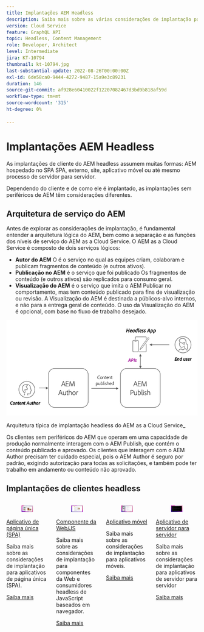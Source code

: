 ```yaml
---
title: Implantações AEM Headless
description: Saiba mais sobre as várias considerações de implantação para aplicativos AEM Headless.
version: Cloud Service
feature: GraphQL API
topic: Headless, Content Management
role: Developer, Architect
level: Intermediate
jira: KT-10794
thumbnail: kt-10794.jpg
last-substantial-update: 2022-08-26T00:00:00Z
exl-id: 6de58ca0-9444-4272-9487-15a9e3c89231
duration: 146
source-git-commit: af928e60410022f12207082467d3bd9b818af59d
workflow-type: tm+mt
source-wordcount: '315'
ht-degree: 0%

---
```


# Implantações AEM Headless

As implantações de cliente do AEM headless assumem muitas formas: AEM hospedado no SPA SPA, externo, site, aplicativo móvel ou até mesmo processo de servidor para servidor.

Dependendo do cliente e de como ele é implantado, as implantações sem periféricos de AEM têm considerações diferentes.

## Arquitetura de serviço do AEM

Antes de explorar as considerações de implantação, é fundamental entender a arquitetura lógica do AEM, bem como a separação e as funções dos níveis de serviço do AEM as a Cloud Service. O AEM as a Cloud Service é composto de dois serviços lógicos:

+ __Autor do AEM__ O é o serviço no qual as equipes criam, colaboram e publicam fragmentos de conteúdo (e outros ativos).
+ __Publicação no AEM__ é o serviço que foi publicado Os fragmentos de conteúdo (e outros ativos) são replicados para consumo geral.
+ __Visualização do AEM__ é o serviço que imita o AEM Publicar no comportamento, mas tem conteúdo publicado para fins de visualização ou revisão. A Visualização do AEM é destinada a públicos-alvo internos, e não para a entrega geral de conteúdo. O uso da Visualização do AEM é opcional, com base no fluxo de trabalho desejado.

![Arquitetura de serviço do AEM](./assets/overview/aem-service-architecture.png)

Arquitetura típica de implantação headless do AEM as a Cloud Service_

Os clientes sem periféricos do AEM que operam em uma capacidade de produção normalmente interagem com o AEM Publish, que contém o conteúdo publicado e aprovado. Os clientes que interagem com o AEM Author precisam ter cuidado especial, pois o AEM Author é seguro por padrão, exigindo autorização para todas as solicitações, e também pode ter trabalho em andamento ou conteúdo não aprovado.

## Implantações de clientes headless

<div class="columns is-multiline">
    <!-- Single-page App (SPA) -->
    <div class="column is-half-tablet is-half-desktop is-one-third-widescreen" aria-label="Single-page App (SPA)" tabindex="0">
       <div class="card">
           <div class="card-image">
               <figure class="image is-16by9">
                   <a href="./spa.md" title="Aplicativo de página única (SPA)" tabindex="-1">
                       <img class="is-bordered-r-small" src="./assets/spa/spa-card.png" alt="Aplicativos de página única (SPA)">
                   </a>
               </figure>
           </div>
           <div class="card-content is-padded-small">
               <div class="content">
                   <p class="headline is-size-6 has-text-weight-bold"><a href="./spa.md" title="Aplicativo de página única (SPA)">Aplicativo de página única (SPA)</a></p>
                   <p class="is-size-6">Saiba mais sobre as considerações de implantação para aplicativos de página única (SPA).</p>
                   <a href="./spa.md" class="spectrum-Button spectrum-Button--outline spectrum-Button--primary spectrum-Button--sizeM">
                       <span class="spectrum-Button-label has-no-wrap has-text-weight-bold">Saiba mais</span>
                   </a>
               </div>
           </div>
       </div>
    </div>
<!-- Web component/JS -->
<div class="column is-half-tablet is-half-desktop is-one-third-widescreen" aria-label="Web component/JS" tabindex="0">
   <div class="card">
       <div class="card-image">
           <figure class="image is-16by9">
               <a href="./web-component.md" title="Componente da Web/JS" tabindex="-1">
                   <img class="is-bordered-r-small" src="./assets/web-component/web-component-card.png" alt="Componente da Web/JS">
               </a>
           </figure>
       </div>
       <div class="card-content is-padded-small">
           <div class="content">
               <p class="headline is-size-6 has-text-weight-bold"><a href="./web-component.md" title="Componente da Web/JS">Componente da Web/JS</a></p>
               <p class="is-size-6">Saiba mais sobre as considerações de implantação para componentes da Web e consumidores headless de JavaScript baseados em navegador.</p>
               <a href="./web-component.md" class="spectrum-Button spectrum-Button--outline spectrum-Button--primary spectrum-Button--sizeM">
                   <span class="spectrum-Button-label has-no-wrap has-text-weight-bold">Saiba mais</span>
               </a>
           </div>
       </div>
   </div>
</div>
<!-- Mobile apps -->
<div class="column is-half-tablet is-half-desktop is-one-third-widescreen" aria-label="Mobile apps" tabindex="0">
   <div class="card">
       <div class="card-image">
           <figure class="image is-16by9">
               <a href="./mobile.md" title="Aplicativos móveis" tabindex="-1">
                   <img class="is-bordered-r-small" src="./assets/mobile/mobile-card.png" alt="Aplicativos móveis">
               </a>
           </figure>
       </div>
       <div class="card-content is-padded-small">
           <div class="content">
               <p class="headline is-size-6 has-text-weight-bold"><a href="./mobile.md" title="Aplicativos móveis">Aplicativo móvel</a></p>
               <p class="is-size-6">Saiba mais sobre as considerações de implantação para aplicativos móveis.</p>
               <a href="./mobile.md" class="spectrum-Button spectrum-Button--outline spectrum-Button--primary spectrum-Button--sizeM">
                   <span class="spectrum-Button-label has-no-wrap has-text-weight-bold">Saiba mais</span>
               </a>
           </div>
       </div>
   </div>
</div>
<!-- Server-to-server apps -->
<div class="column is-half-tablet is-half-desktop is-one-third-widescreen" aria-label="Server-to-server apps" tabindex="0">
   <div class="card">
       <div class="card-image">
           <figure class="image is-16by9">
               <a href="./server-to-server.md" title="Aplicativos de servidor para servidor" tabindex="-1">
                   <img class="is-bordered-r-small" src="./assets/server-to-server/server-to-server-card.png" alt="Aplicativos de servidor para servidor">
               </a>
           </figure>
       </div>
       <div class="card-content is-padded-small">
           <div class="content">
               <p class="headline is-size-6 has-text-weight-bold"><a href="./server-to-server.md" title="Aplicativos de servidor para servidor">Aplicativo de servidor para servidor</a></p>
               <p class="is-size-6">Saiba mais sobre as considerações de implantação para aplicativos de servidor para servidor</p>
               <a href="./server-to-server.md" class="spectrum-Button spectrum-Button--outline spectrum-Button--primary spectrum-Button--sizeM">
                   <span class="spectrum-Button-label has-no-wrap has-text-weight-bold">Saiba mais</span>
               </a>
           </div>
       </div>
   </div>
</div>
</div>
